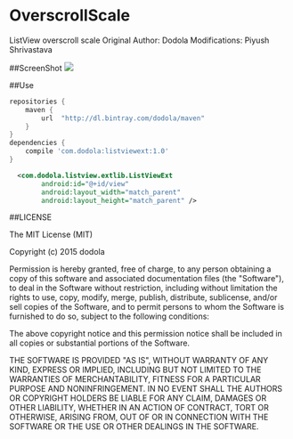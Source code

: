# OverscrollScale
ListView overscroll scale
Original Author: Dodola
Modifications: Piyush Shrivastava

##ScreenShot
![](gif/demo.gif)

##Use

```groovy
repositories {
    maven {
        url  "http://dl.bintray.com/dodola/maven"
    }
}
dependencies {
    compile 'com.dodola:listviewext:1.0'
}

```

```xml
  <com.dodola.listview.extlib.ListViewExt
        android:id="@+id/view"
        android:layout_width="match_parent"
        android:layout_height="match_parent" />
```

##LICENSE


The MIT License (MIT)

Copyright (c) 2015 dodola

Permission is hereby granted, free of charge, to any person obtaining a copy
of this software and associated documentation files (the "Software"), to deal
in the Software without restriction, including without limitation the rights
to use, copy, modify, merge, publish, distribute, sublicense, and/or sell
copies of the Software, and to permit persons to whom the Software is
furnished to do so, subject to the following conditions:

The above copyright notice and this permission notice shall be included in all
copies or substantial portions of the Software.

THE SOFTWARE IS PROVIDED "AS IS", WITHOUT WARRANTY OF ANY KIND, EXPRESS OR
IMPLIED, INCLUDING BUT NOT LIMITED TO THE WARRANTIES OF MERCHANTABILITY,
FITNESS FOR A PARTICULAR PURPOSE AND NONINFRINGEMENT. IN NO EVENT SHALL THE
AUTHORS OR COPYRIGHT HOLDERS BE LIABLE FOR ANY CLAIM, DAMAGES OR OTHER
LIABILITY, WHETHER IN AN ACTION OF CONTRACT, TORT OR OTHERWISE, ARISING FROM,
OUT OF OR IN CONNECTION WITH THE SOFTWARE OR THE USE OR OTHER DEALINGS IN THE
SOFTWARE.


